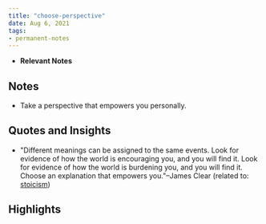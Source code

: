 ```yaml
---
title: "choose-perspective"
date: Aug 6, 2021
tags:
- permanent-notes
---
```


- **Relevant Notes**


## Notes
- Take a perspective that empowers you personally.

## Quotes and Insights
- "Different meanings can be assigned to the same events. Look for evidence of how the world is encouraging you, and you will find it. Look for evidence of how the world is burdening you, and you will find it. Choose an explanation that empowers you."–James Clear (related to: [stoicism](moc/stoicism.md))

## Highlights